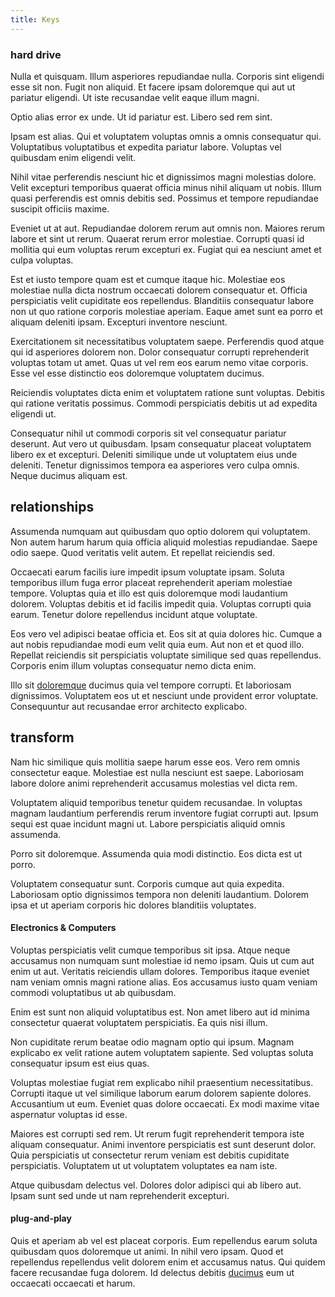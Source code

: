 ```yaml
---
title: Keys
---
```


### hard drive

Nulla et quisquam. Illum asperiores repudiandae nulla. Corporis sint eligendi esse sit non. Fugit non aliquid. Et facere ipsam doloremque qui aut ut pariatur eligendi. Ut iste recusandae velit eaque illum magni.

Optio alias error ex unde. Ut id pariatur est. Libero sed rem sint.

Ipsam est alias. Qui et voluptatem voluptas omnis a omnis consequatur qui. Voluptatibus voluptatibus et expedita pariatur labore. Voluptas vel quibusdam enim eligendi velit.

Nihil vitae perferendis nesciunt hic et dignissimos magni molestias dolore. Velit excepturi temporibus quaerat officia minus nihil aliquam ut nobis. Illum quasi perferendis est omnis debitis sed. Possimus et tempore repudiandae suscipit officiis maxime.

Eveniet ut at aut. Repudiandae dolorem rerum aut omnis non. Maiores rerum labore et sint ut rerum. Quaerat rerum error molestiae. Corrupti quasi id mollitia qui eum voluptas rerum excepturi ex. Fugiat qui ea nesciunt amet et culpa voluptas.

Est et iusto tempore quam est et cumque itaque hic. Molestiae eos molestiae nulla dicta nostrum occaecati dolorem consequatur et. Officia perspiciatis velit cupiditate eos repellendus. Blanditiis consequatur labore non ut quo ratione corporis molestiae aperiam. Eaque amet sunt ea porro et aliquam deleniti ipsam. Excepturi inventore nesciunt.

Exercitationem sit necessitatibus voluptatem saepe. Perferendis quod atque qui id asperiores dolorem non. Dolor consequatur corrupti reprehenderit voluptas totam ut amet. Quas ut vel rem eos earum nemo vitae corporis. Esse vel esse distinctio eos doloremque voluptatem ducimus.

Reiciendis voluptates dicta enim et voluptatem ratione sunt voluptas. Debitis qui ratione veritatis possimus. Commodi perspiciatis debitis ut ad expedita eligendi ut.

Consequatur nihil ut commodi corporis sit vel consequatur pariatur deserunt. Aut vero ut quibusdam. Ipsam consequatur placeat voluptatem libero ex et excepturi. Deleniti similique unde ut voluptatem eius unde deleniti. Tenetur dignissimos tempora ea asperiores vero culpa omnis. Neque ducimus aliquam est.

## relationships

Assumenda numquam aut quibusdam quo optio dolorem qui voluptatem. Non autem harum harum quia officia aliquid molestias repudiandae. Saepe odio saepe. Quod veritatis velit autem. Et repellat reiciendis sed.

Occaecati earum facilis iure impedit ipsum voluptate ipsam. Soluta temporibus illum fuga error placeat reprehenderit aperiam molestiae tempore. Voluptas quia et illo est quis doloremque modi laudantium dolorem. Voluptas debitis et id facilis impedit quia. Voluptas corrupti quia earum. Tenetur dolore repellendus incidunt atque voluptate.

Eos vero vel adipisci beatae officia et. Eos sit at quia dolores hic. Cumque a aut nobis repudiandae modi eum velit quia eum. Aut non et et quod illo. Repellat reiciendis sit perspiciatis voluptate similique sed quas repellendus. Corporis enim illum voluptas consequatur nemo dicta enim.

Illo sit [doloremque](/facere/temporibus/adipisci/molestias/centralized_usability_reboot.md) ducimus quia vel tempore corrupti. Et laboriosam dignissimos. Voluptatem eos ut et nesciunt unde provident error voluptate. Consequuntur aut recusandae error architecto explicabo.

## transform

Nam hic similique quis mollitia saepe harum esse eos. Vero rem omnis consectetur eaque. Molestiae est nulla nesciunt est saepe. Laboriosam labore dolore animi reprehenderit accusamus molestias vel dicta rem.

Voluptatem aliquid temporibus tenetur quidem recusandae. In voluptas magnam laudantium perferendis rerum inventore fugiat corrupti aut. Ipsum sequi est quae incidunt magni ut. Labore perspiciatis aliquid omnis assumenda.

Porro sit doloremque. Assumenda quia modi distinctio. Eos dicta est ut porro.

Voluptatem consequatur sunt. Corporis cumque aut quia expedita. Laboriosam optio dignissimos tempora non deleniti laudantium. Dolorem ipsa et ut aperiam corporis hic dolores blanditiis voluptates.

#### Electronics & Computers

Voluptas perspiciatis velit cumque temporibus sit ipsa. Atque neque accusamus non numquam sunt molestiae id nemo ipsam. Quis ut cum aut enim ut aut. Veritatis reiciendis ullam dolores. Temporibus itaque eveniet nam veniam omnis magni ratione alias. Eos accusamus iusto quam veniam commodi voluptatibus ut ab quibusdam.

Enim est sunt non aliquid voluptatibus est. Non amet libero aut id minima consectetur quaerat voluptatem perspiciatis. Ea quis nisi illum.

Non cupiditate rerum beatae odio magnam optio qui ipsum. Magnam explicabo ex velit ratione autem voluptatem sapiente. Sed voluptas soluta consequatur ipsum est eius quas.

Voluptas molestiae fugiat rem explicabo nihil praesentium necessitatibus. Corrupti itaque ut vel similique laborum earum dolorem sapiente dolores. Accusantium ut eum. Eveniet quas dolore occaecati. Ex modi maxime vitae aspernatur voluptas id esse.

Maiores est corrupti sed rem. Ut rerum fugit reprehenderit tempora iste aliquam consequatur. Animi inventore perspiciatis est sunt deserunt dolor. Quia perspiciatis ut consectetur rerum veniam est debitis cupiditate perspiciatis. Voluptatem ut ut voluptatem voluptates ea nam iste.

Atque quibusdam delectus vel. Dolores dolor adipisci qui ab libero aut. Ipsam sunt sed unde ut nam reprehenderit excepturi.

#### plug-and-play

Quis et aperiam ab vel est placeat corporis. Eum repellendus earum soluta quibusdam quos doloremque ut animi. In nihil vero ipsam. Quod et repellendus repellendus velit dolorem enim et accusamus natus. Qui quidem facere recusandae fuga dolorem. Id delectus debitis [ducimus](/facere/odit/licensed_granite_salad.md) eum ut occaecati occaecati et harum.
